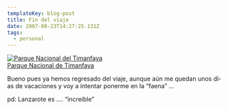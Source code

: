 ```yaml
---
templateKey: blog-post
title: Fin del viaje
date: 2007-08-23T14:27:25.131Z
tags:
  - personal
---
```

[![Parque Nacional del Timanfaya](https://i2.wp.com/static.flickr.com/92/223025676_67b3878797_m.jpg)](http://www.flickr.com/photos/sipuedo/223025676/ "photo sharing")\
[Parque Nacional de Timanfaya](http://www.flickr.com/photos/sipuedo/223025676/)

Bueno pues ya hemos regresado del viaje, aunque a­ún me quedan unos dí­as de vacaciones y voy a intentar ponerme en la “faena” …

pd: Lanzarote es …. “increible”
